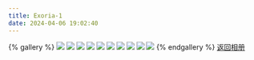```yaml
---
title: Exoria-1
date: 2024-04-06 19:02:40
---
```

{% gallery %}
![](https://pic6.zhimg.com/80/v2-2320908f817e71aa4c76025904bb753f_1440w.png)
![](https://pic6.zhimg.com/80/v2-1e7d144490917640fba2bb5987342ec8_1440w.png)
![](https://pic6.zhimg.com/80/v2-f39bc439aa02e9141e56c40e67527c3a_1440w.png)
![](https://pic6.zhimg.com/80/v2-aa6030424404e9055610643a365cf89f_1440w.png)
![](https://pic6.zhimg.com/80/v2-a13607eb61ef019b291fd2d11c50c837_1440w.png)
![](https://pic6.zhimg.com/80/v2-24d5c94a30e1af37c022deb7302afe9e_1440w.png)
![](https://pic6.zhimg.com/80/v2-d2628e9ddb5283d9d61ef9496b3b956e_1440w.png)
![](https://pic6.zhimg.com/80/v2-8998980408725e5a243ff89576881484_1440w.png)
![](https://pic6.zhimg.com/80/v2-781f0c33e4678f648c75d2664a7362d4_1440w.png)
![](https://pic6.zhimg.com/80/v2-e53f9bc9c09d337a638f3cfedb1c61fc_1440w.png)
{% endgallery %}
[返回相册](/Gallery)